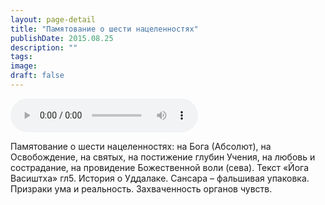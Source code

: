 ```yaml
---
layout: page-detail
title: "Памятование о шести нацеленностях"
publishDate: 2015.08.25
description: ""
tags:
image:
draft: false
---
```


<audio title="2015.08.25 - Памятование о шести нацеленностях.mp3" src="https://filer-api.advayta.org/v1.0/public/files/74105" controls=""></audio>

 Памятование о шести нацеленностях: на Бога (Абсолют), на Освобождение, на святых, на постижение глубин Учения, на любовь и сострадание, на провидение Божественной воли (сева). Текст «Йога Васиштха» гл5\. История о Уддалаке. Сансара – фальшивая упаковка. Призраки ума и реальность. Захваченность органов чувств. 

  
